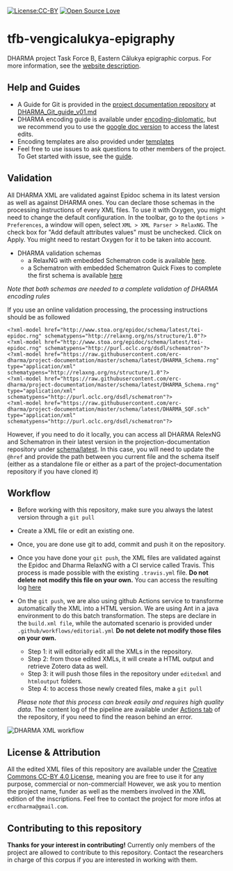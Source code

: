 [![License:CC-BY](https://img.shields.io/badge/licence-CC--BY-green.svg)](https://img.shields.io/badge/licence-CC--BY-green.svg)
[![Open Source Love](https://badges.frapsoft.com/os/v1/open-source.svg?v=103)](https://github.com/ellerbrock/open-source-badges/)

# tfb-vengicalukya-epigraphy
DHARMA project Task Force B, Eastern Cālukya epigraphic corpus.
For more information, see the [website description](https://dharma.hypotheses.org/task-forces).

## Help and Guides
* A Guide for Git is provided in the [project documentation repository](https://github.com/erc-dharma/project-documentation) at [DHARMA_Git_guide_v01.md](https://github.com/erc-dharma/project-documentation/blob/master/guides/git/DHARMA_git_guide_v01.md)
* DHARMA encoding guide is available under [encoding-diplomatic](https://github.com/erc-dharma/project-documentation/tree/master/guides/encoding-diplomatic), but we recommend you to use the [google doc version](https://docs.google.com/document/d/1hjWrrwRZQp4hmEqw4jBhhqoXdwJvRlw3EWboJteOPw0/edit?usp=sharing) to access the latest edits.
* Encoding templates are also provided under [templates](https://github.com/erc-dharma/project-documentation/tree/master/templates)
* Feel free to use issues to ask questions to other members of the project. To Get started with issue, see the  [guide](https://github.com/erc-dharma/project-documentation/tree/master/guides/github-issuetracker).

## Validation
All DHARMA XML are validated against Epidoc schema in its latest version as well as against DHARMA ones.
You can declare those schemas in the processing instructions of every XML files. To use it with Oxygen, you might need to change the default configuration.
In the toolbar, go to the `Options > Preferences`, a window will open, select `XML > XML Parser > RelaxNG`. The check box for "Add default attributes values" must be unchecked. Click on Apply. You might need to restart Oxygen for it to be taken into account.

* DHARMA validation schemas
  - a RelaxNG with embedded Schematron code is available [here](https://github.com/erc-dharma/project-documentation/blob/master/schema/latest/DHARMA_Schema.rng).
  - a Schematron with embedded Schematron Quick Fixes to complete the first schema is available [here](https://github.com/erc-dharma/project-documentation/blob/master/schema/latest/DHARMA_Schema.rng)

*Note that both schemas are needed to a complete validation of DHARMA encoding rules*

If you use an online validation processing, the processing instructions should be as followed
```
<?xml-model href="http://www.stoa.org/epidoc/schema/latest/tei-epidoc.rng" schematypens="http://relaxng.org/ns/structure/1.0"?>
<?xml-model href="http://www.stoa.org/epidoc/schema/latest/tei-epidoc.rng" schematypens="http://purl.oclc.org/dsdl/schematron"?>
<?xml-model href="https://raw.githubusercontent.com/erc-dharma/project-documentation/master/schema/latest/DHARMA_Schema.rng" type="application/xml" schematypens="http://relaxng.org/ns/structure/1.0"?>
<?xml-model href="https://raw.githubusercontent.com/erc-dharma/project-documentation/master/schema/latest/DHARMA_Schema.rng" type="application/xml" schematypens="http://purl.oclc.org/dsdl/schematron"?>
<?xml-model href="https://raw.githubusercontent.com/erc-dharma/project-documentation/master/schema/latest/DHARMA_SQF.sch" type="application/xml" schematypens="http://purl.oclc.org/dsdl/schematron"?>

```
However, if you need to do it locally, you can access all DHARMA RelexNG and Schematron in their latest version in the projection-documentation repository under [schema/latest](https://github.com/erc-dharma/project-documentation/tree/master/schema/latest). In this case, you will need to update the `@href` and provide the path between you current file and the schema itself (either as a standalone file or either as a part of the project-documentation repository if you have cloned it)

## Workflow
- Before working with this repository, make sure you always the latest version through a `git pull`
- Create a XML file or edit an existing one.
- Once, you are done use git to add, commit and push it on the repository.
- Once you have done your `git push`, the XML files are validated against the Epidoc and Dharma RelaxNG with a CI service called Travis. This process is made possible with the existing `.travis.yml` file. **Do not delete not modify this file on your own.** You can access the resulting log [here](https://travis-ci.com/github/erc-dharma/tfb-vengicalukya-epigraphy)
- On the `git push`, we are also using github Actions service to transforme automatically the XML into a HTML version. We are using Ant in a java environment to do this batch transformation. The steps are declare in the `build.xml file`, while the automated scenario is provided under `.github/workflows/editorial.yml` **Do not delete not modify those files on your own.**
  - Step 1: it will editorially edit all the XMLs in the repository.
  - Step 2: from those edited XMLs, it will create a HTML output and retrieve Zotero data as well.
  - Step 3: it will push those files in the repository under `editedxml` and `htmloutput` folders.
  - Step 4: to access those newly created files, make a `git pull`

  *Please note that this process can break easily and requires high quality data*. The content log of the pipeline are available under [Actions tab](https://github.com/erc-dharma/tfb-vengicalukya-epigraphy/actions) of the repository, if you need to find the reason behind an error.

![DHARMA XML workflow](https://github.com/erc-dharma/project-documentation/blob/master/guides/images/DHARMA_XMLWorkflow_v01.png)

## License & Attribution
All the edited XML files of this repository are available under the [Creative Commons CC-BY 4.0 License](https://creativecommons.org/licenses/by/4.0/), meaning you are free to use it for any purpose, commercial or non-commercial! However, we ask you to mention the project name, funder as well as the members involved in the XML edition of the inscriptions. Feel free to contact the project for more infos at `ercdharma@gmail.com`.

## Contributing to this repository
**Thanks for your interest in contributing!** Currently only members of the project are allowed to contribute to this repository. Contact the researchers in charge of this corpus if you are interested in working with them.
